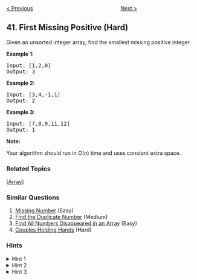 <!--|This file generated by command(leetcode description); DO NOT EDIT.    |-->
<!--+----------------------------------------------------------------------+-->
<!--|@author    openset <openset.wang@gmail.com>                           |-->
<!--|@link      https://github.com/openset                                 |-->
<!--|@home      https://github.com/openset/leetcode                        |-->
<!--+----------------------------------------------------------------------+-->

[< Previous](https://github.com/openset/leetcode/tree/master/problems/combination-sum-ii "Combination Sum II")
　　　　　　　　　　　　　　　　
[Next >](https://github.com/openset/leetcode/tree/master/problems/trapping-rain-water "Trapping Rain Water")

## 41. First Missing Positive (Hard)

<p>Given an unsorted integer array, find the smallest missing&nbsp;positive integer.</p>

<p><strong>Example 1:</strong></p>

<pre>
Input: [1,2,0]
Output: 3
</pre>

<p><strong>Example 2:</strong></p>

<pre>
Input: [3,4,-1,1]
Output: 2
</pre>

<p><strong>Example 3:</strong></p>

<pre>
Input: [7,8,9,11,12]
Output: 1
</pre>

<p><strong>Note:</strong></p>

<p>Your algorithm should run in <em>O</em>(<em>n</em>) time and uses constant extra space.</p>

### Related Topics
  [[Array](https://github.com/openset/leetcode/tree/master/tag/array/README.md)]

### Similar Questions
  1. [Missing Number](https://github.com/openset/leetcode/tree/master/problems/missing-number) (Easy)
  1. [Find the Duplicate Number](https://github.com/openset/leetcode/tree/master/problems/find-the-duplicate-number) (Medium)
  1. [Find All Numbers Disappeared in an Array](https://github.com/openset/leetcode/tree/master/problems/find-all-numbers-disappeared-in-an-array) (Easy)
  1. [Couples Holding Hands](https://github.com/openset/leetcode/tree/master/problems/couples-holding-hands) (Hard)

### Hints
<details>
<summary>Hint 1</summary>
Think about how you would solve the problem in non-constant space.  Can you apply that logic to the existing space?
</details>

<details>
<summary>Hint 2</summary>
We don't care about duplicates or non-positive integers
</details>

<details>
<summary>Hint 3</summary>
Remember that O(2n) = O(n)
</details>
